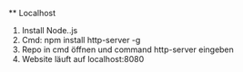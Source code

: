 ** Localhost
1. Install Node..js
1. Cmd: npm install http-server -g
1. Repo in cmd öffnen und command http-server eingeben
1. Website läuft auf localhost:8080
